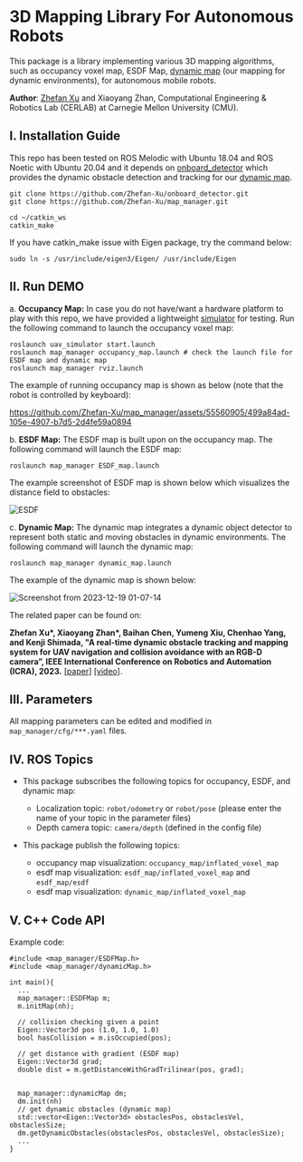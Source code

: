# 3D Mapping Library For Autonomous Robots
This package is a library implementing various 3D mapping algorithms, such as occupancy voxel map, ESDF Map, [dynamic map](https://ieeexplore.ieee.org/abstract/document/10161194) (our mapping for dynamic environments), for autonomous mobile robots. 

**Author**: [Zhefan Xu](https://zhefanxu.com/) and Xiaoyang Zhan, Computational Engineering & Robotics Lab (CERLAB) at Carnegie Mellon University (CMU).

## I. Installation Guide
This repo has been tested on ROS Melodic with Ubuntu 18.04 and ROS Noetic with Ubuntu 20.04 and it depends on [onboard_detector](https://github.com/Zhefan-Xu/onboard_detector) which provides the dynamic obstacle detection and tracking for our [dynamic map](https://ieeexplore.ieee.org/abstract/document/10161194). 

```
git clone https://github.com/Zhefan-Xu/onboard_detector.git
git clone https://github.com/Zhefan-Xu/map_manager.git

cd ~/catkin_ws
catkin_make
```

If you have catkin_make issue with Eigen package, try the command below:
```
sudo ln -s /usr/include/eigen3/Eigen/ /usr/include/Eigen
```

## II. Run DEMO 
a. **Occupancy Map:** In case you do not have/want a hardware platform to play with this repo, we have provided a lightweight [simulator](https://github.com/Zhefan-Xu/uav_simulator.git) for testing. Run the following command to launch the occupancy voxel map:

```
roslaunch uav_simulator start.launch
roslaunch map_manager occupancy_map.launch # check the launch file for ESDF map and dynamic map
roslaunch map_manager rviz.launch
```

The example of running occupancy map is shown as below (note that the robot is controlled by keyboard):

https://github.com/Zhefan-Xu/map_manager/assets/55560905/499a84ad-105e-4907-b7d5-2d4fe59a0894

b. **ESDF Map:** The ESDF map is built upon on the occupancy map. The following command will launch the ESDF map:

```
roslaunch map_manager ESDF_map.launch
```
The example screenshot of ESDF map is shown below which visualizes the distance field to obstacles:

![ESDF](https://github.com/Zhefan-Xu/map_manager/assets/55560905/e37243c6-eefe-4824-800d-1d8b35aaa74b)

c. **Dynamic Map:** The dynamic map integrates a dynamic object detector to represent both static and moving obstacles in dynamic environments. The following command will launch the dynamic map:


```
roslaunch map_manager dynamic_map.launch
```

The example of the dynamic map is shown below: 

![Screenshot from 2023-12-19 01-07-14](https://github.com/Zhefan-Xu/map_manager/assets/55560905/e9575308-c18f-49b0-9ed3-f5946478c8f5)

The related paper can be found on:

**Zhefan Xu\*, Xiaoyang Zhan\*, Baihan Chen, Yumeng Xiu, Chenhao Yang, and Kenji Shimada, "A real-time dynamic obstacle tracking and mapping system for UAV navigation and collision avoidance with an RGB-D camera”, IEEE International Conference on Robotics and Automation (ICRA), 2023.** [\[paper\]](https://ieeexplore.ieee.org/abstract/document/10161194) [\[video\]](https://youtu.be/u5zblVx8KRc?si=3c2AC9mc6pZBUypd).


## III. Parameters
All mapping parameters can be edited and modified in ```map_manager/cfg/***.yaml``` files.

## IV. ROS Topics
- This package subscribes the following topics for occupancy, ESDF, and dynamic map:
  - Localization topic: ```robot/odometry``` or ```robot/pose``` (please enter the name of your topic in the parameter files)
  - Depth camera topic: ```camera/depth``` (defined in the config file)
  
- This package publish the following topics:
  - occupancy map visualization: ```occupancy_map/inflated_voxel_map```
  - esdf map visualization: ```esdf_map/inflated_voxel_map``` and ```esdf_map/esdf```
  - esdf map visualization: ```dynamic_map/inflated_voxel_map```

    
## V. C++ Code API
Example code:
```
#include <map_manager/ESDFMap.h>
#include <map_manager/dynamicMap.h>

int main(){
  ...
  map_manager::ESDFMap m;
  m.initMap(nh);
  
  // collision checking given a point
  Eigen::Vector3d pos (1.0, 1.0, 1.0)
  bool hasCollision = m.isOccupied(pos);
  
  // get distance with gradient (ESDF map)
  Eigen::Vector3d grad;
  double dist = m.getDistanceWithGradTrilinear(pos, grad);


  map_manager::dynamicMap dm;
  dm.init(nh)
  // get dynamic obstacles (dynamic map)
  std::vector<Eigen::Vector3d> obstaclesPos, obstaclesVel, obstaclesSize;
  dm.getDynamicObstacles(obstaclesPos, obstaclesVel, obstaclesSize);
  ...
}
```



